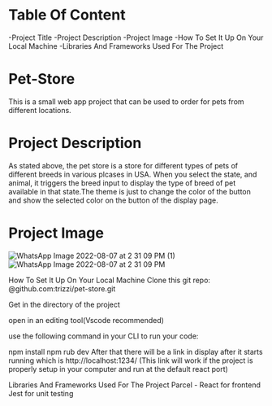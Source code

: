 # Table Of Content
-Project Title
-Project Description
-Project Image
-How To Set It Up On Your Local Machine
-Libraries And Frameworks Used For The Project

# Pet-Store
This is a small web app project that can be used to order for pets from different locations.

# Project Description
As stated above, the pet store is a store for different types of pets of different breeds in 
various plcases in USA. When you select the state, and animal, it triggers the breed input to 
display the type of breed of pet available in that state.The theme is just to change the color 
of the button and show the selected color on the button of the display page. 

# Project Image
![WhatsApp Image 2022-08-07 at 2 31 09 PM (1)](https://user-images.githubusercontent.com/33966004/183293314-685820ed-3cb2-402e-b9f5-5de80b0a90a0.jpeg)
![WhatsApp Image 2022-08-07 at 2 31 09 PM](https://user-images.githubusercontent.com/33966004/183293315-42c40e2a-9ab8-45b2-ad73-28fa3cf491ef.jpeg)

How To Set It Up On Your Local Machine
Clone this git repo: @github.com:trizzi/pet-store.git

Get in the directory of the project

open in an editing tool(Vscode recommended)

use the following command in your CLI to run your code:

npm install
npm rub dev
After that there will be a link in display after it starts running which is http://localhost:1234/ (This link will work if the project is properly setup in your computer and run at the default react port)

Libraries And Frameworks Used For The Project
Parcel - React for frontend
Jest for unit testing
